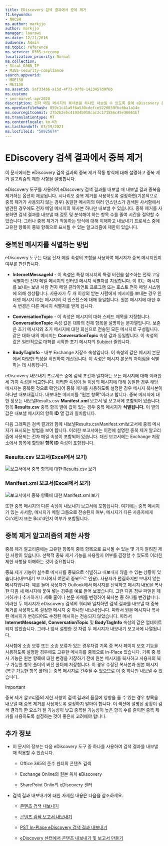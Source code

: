 ```yaml
---
title: EDiscovery 검색 결과에서 중복 제거
f1.keywords:
- NOCSH
ms.author: markjjo
author: markjjo
manager: laurawi
ms.date: 12/21/2016
audience: Admin
ms.topic: reference
ms.service: O365-seccomp
localization_priority: Normal
ms.collection:
- Strat_O365_IP
- M365-security-compliance
search.appverid:
- MOE150
- MET150
ms.assetid: 5af334b6-a15d-4f73-97f8-1423457d9f6b
ms.custom:
- seo-marvel-apr2020
description: 전자 메일 메시지의 복사본을 하나만 내보낼 수 있도록 중복 eDiscovery 검색 결과를 제거하는 방법을 배워야 합니다.
ms.openlocfilehash: 859c1c41a9f6a530cdefce5220039fbc6ba1a14e
ms.sourcegitcommit: 27b2b2e5c41934b918cac2c171556c45e36661bf
ms.translationtype: MT
ms.contentlocale: ko-KR
ms.lasthandoff: 03/19/2021
ms.locfileid: "50925674"
---
```

# <a name="de-duplication-in-ediscovery-search-results"></a>EDiscovery 검색 결과에서 중복 제거

이 문서에서는 eDiscovery 검색 결과의 중복 제거 작동 방식에 대해 설명하고 중복 제거 알고리즘의 제한 사항을 설명합니다.
  
eDiscovery 도구를 사용하여 eDiscovery 검색 결과를 내보낼 때 내보낼 결과 중복을 제거하는 옵션이 제공됩니다. 시나리오 중복 제거를 사용하도록 설정하면(기본적으로 중복 제거가 사용되지 않는 경우) 동일한 메시지의 여러 인스턴스가 검색된 사서함에서 발견된 경우에도 전자 메일 메시지의 복사본 하나만 내보낼 수 있습니다. 중복 제거를 사용하면 검색 결과를 내보낼 때 검토 및 분석해야 하는 항목 수를 줄여 시간을 절약할 수 있습니다. 그러나 중복 제거가 작동하는 방식에 대해 이해하고 내보내기 프로세스 중에 고유한 항목이 중복 항목으로 표시될 수 있는 알고리즘에 제한이 있습니다.
  
## <a name="how-duplicate-messages-are-identified"></a>중복된 메시지를 식별하는 방법

eDiscovery 도구는 다음 전자 메일 속성의 조합을 사용하여 메시지가 중복 메시지인지 여부를 판단합니다.
  
- **InternetMessageId** - 이 속성은 특정 메시지의 특정 버전을 참조하는 전역 고유 식별자인 전자 메일 메시지의 인터넷 메시지 식별자를 지정합니다. 이 ID는 메시지를 보내는 보낸 사람 전자 메일 클라이언트 프로그램 또는 호스트 전자 메일 시스템에 의해 생성됩니다. 사용자가 두 개 이상의 받는 사람에게 메시지를 보내는 경우 인터넷 메시지 ID는 메시지의 각 인스턴스에 대해 동일합니다. 원본 메시지에 대한 후속 변경은 다른 메시지 식별자를 받게 됩니다. 

- **ConversationTopic** - 이 속성은 메시지의 대화 스레드 제목을 지정합니다. **ConversationTopic** 속성 값은 대화의 전체 항목을 설명하는 문자열입니다. 보존은 초기 메시지와 초기 메시지에 대한 회신으로 전송된 모든 메시지로 구성됩니다. 같은 대화 내의 메시지는 **ConversationTopic** 속성 값과 동일합니다. 이 속성의 값은 일반적으로 대화를 시작한 초기 메시지의 Subject 줄입니다. 

- **BodyTagInfo** - 내부 Exchange 저장소 속성입니다. 이 속성의 값은 메시지 본문에서 다양한 특성을 확인하여 계산됩니다. 이 속성은 메시지 본문의 차이점을 식별하는 데 사용됩니다. 

eDiscovery 내보내기 프로세스 중에 검색 조건과 일치하는 모든 메시지에 대해 이러한 세 가지 속성을 비교합니다. 이러한 속성이 둘 이상의 메시지에 대해 동일한 경우 해당 메시지는 중복된 것으로 확인되어 중복 제거를 사용하도록 설정한 경우 메시지 복사본이 하나만 내보내집니다. 내보내는 메시지를 "원본 항목"이라고 합니다. 중복 메시지에 대한 정보는 내보낼Results.csv **Manifest.xml** 보고서 및 보고서에 포함되어 있습니다. 항목 **Results.csv** 중복 항목 열에 값이 있는 경우 중복 메시지가 **식별됩니다.** 이 열의 값은 내보낼 메시지의 항목 **ID** 열 값과 일치합니다. 
  
다음 그래픽은 검색 결과와 함께 내보낼Results.csvManifest.xml보고서에 중복 메시지가 표시되는 방법을 보여 합니다.  이러한 보고서에는 이전에 설명한 중복 제거 알고리즘에 사용되는 전자 메일 속성이 포함되어 있습니다. 대신 보고서에는 Exchange 저장소에서 항목에 할당된 **항목 ID** 속성이 포함됩니다. 
  
 ### <a name="resultscsv-report-viewed-in-excel"></a>Results.csv 보고서(Excel에서 보기)
  
![보고서에서 중복 항목에 대한 Results.csv 보기](../media/e3d64004-3b91-4cba-b6f3-934b46cbdcdb.png)
  
 ### <a name="manifestxml-report-viewed-in-excel"></a>Manifest.xml 보고서(Excel에서 보기)
  
![보고서에서 중복 항목에 대한 Manifest.xml 보기](../media/69aa4786-9883-46ff-bcae-b35e0daf4a6d.png)
  
또한 중복 메시지의 다른 속성이 내보내기 보고서에 포함됩니다. 여기에는 중복 메시지가 있는 사서함, 메시지가 메일 그룹으로 전송된지 여부, 메시지가 다른 사용자에게 Cc'd인지 또는 Bcc'd인지 여부가 포함됩니다.
  
## <a name="limitations-of-the-de-duplication-algorithm"></a>중복 제거 알고리즘의 제한 사항

중복 제거 알고리즘에는 고유한 항목이 중복 항목으로 표시될 수 있는 몇 가지 알려진 제한 사항이 있습니다. 선택적 중복 제거 기능을 사용할지 여부를 결정할 수 있도록 이러한 제한 사항을 이해하는 것이 중요합니다.
  
중복 제거 기능이 실수로 메시지를 중복으로 식별하고 내보내지 않을 수 있는 상황이 있습니다(내보내기 보고서에서 여전히 중복으로 인용). 사용자가 편집하지만 보내지 않는 메시지입니다. 예를 들어 사용자가 Outlook에서 메시지를 선택하고 메시지 내용을 복사한 다음 새 메시지에 붙여 넣는 경우를 예로 들어 보겠습니다. 그런 다음 첨부 파일을 제거하거나 추가하거나 제목 줄이나 본문 자체를 변경하여 복사본 중 하나를 변경합니다. 이러한 두 메시지가 eDiscovery 검색의 쿼리와 일치하면 검색 결과를 내보낼 때 중복 제거를 사용하도록 설정한 메시지 중 하나만 내보내집니다. 따라서 원본 메시지나 복사된 메시지가 변경되어도 수정된 메시지는 전송되지 않았습니다. 따라서 **InternetMessageId,** **ConversationTopic** 및 **BodyTagInfo** 속성의 값은 업데이트되지 않았습니다. 그러나 앞서 설명한 것 처럼 두 메시지가 내보내기 보고서에 나열됩니다. 
  
사서함에 소송 보류 또는 소송 보류가 있는 경우처럼 기록 중 복사 페이지 보호 기능을 사용하도록 설정한 경우에도 고유한 메시지를 중복으로 In-Place 있습니다. 기록 중 복사 기능은 원본 항목에 대한 변경을 저장하기 전에 원본 메시지를 복사하고 사용자의 복구 가능한 항목 폴더의 버전 폴더에 저장합니다. 이 경우 수정된 복사본과 원본 메시지(복구 가능한 항목 폴더)는 중복 메시지로 간주될 수 있으므로 이 중 하나만 내보낼 수 있습니다.
  
> [!IMPORTANT]
> 중복 제거 알고리즘의 제한 사항이 검색 결과의 품질에 영향을 줄 수 있는 경우 항목을 내보낼 때 중복 제거를 사용하도록 설정하지 말아야 합니다. 이 섹션에 설명된 상황이 검색 결과의 한 요소가 될 가능성이 낮고 중복될 가능성이 높은 항목 수를 줄이면 중복 제거를 사용하도록 설정하는 것이 좋은지 고려해야 합니다. 
  
## <a name="more-information"></a>추가 정보

- 이 문서의 정보는 다음 eDiscovery 도구 중 하나를 사용하여 검색 결과를 내보낼 때 적용할 수 있습니다.

  - Office 365의 준수 센터의 콘텐츠 검색

  - Exchange Online의 원본 위치 eDiscovery

  - SharePoint Onlin의 eDiscovery 센터

- 검색 결과 내보내기에 대한 자세한 내용은 다음을 참조하세요.

  - [콘텐츠 검색 내보내기](export-search-results.md)

  - [콘텐츠 검색 보고서 내보내기](export-a-content-search-report.md)

  - [PST In-Place eDiscovery 검색 결과 내보내기](/exchange/security-and-compliance/in-place-ediscovery/export-search-results)

  - [eDiscovery 센터에서 콘텐츠 내보내기 및 보고서 만들기](/SharePoint/governance/export-content-and-create-reports-in-the-ediscovery-center)